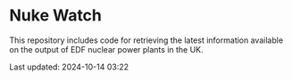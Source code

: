 # Nuke Watch

This repository includes code for retrieving the latest information available on the output of EDF nuclear power plants in the UK.

Last updated: 2024-10-14 03:22